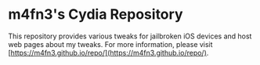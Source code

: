 # m4fn3's Cydia Repository
This repository provides various tweaks for jailbroken iOS devices and host web pages about my tweaks.
For more information, please visit [https://m4fn3.github.io/repo/](https://m4fn3.github.io/repo/).
